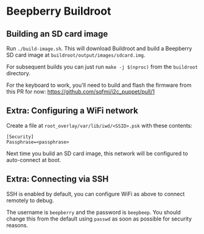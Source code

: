 # Beepberry Buildroot

## Building an SD card image

Run `./build-image.sh`. This will download Buildroot and build a Beepberry SD card image at `buildroot/output/images/sdcard.img`.

For subsequent builds you can just run `make -j $(nproc)` from the `buildroot` directory.

For the keyboard to work, you'll need to build and flash the firmware from this PR for now: https://github.com/sqfmi/i2c_puppet/pull/1

## Extra: Configuring a WiFi network

Create a file at `root_overlay/var/lib/iwd/<SSID>.psk` with these contents:

```
[Security]
Passphrase=<passphrase>
```

Next time you build an SD card image, this network will be configured to auto-connect at boot.

## Extra: Connecting via SSH

SSH is enabled by default, you can configure WiFi as above to connect remotely to debug.

The username is `beepberry` and the password is `beepbeep`. You should change this from the default using `passwd` as soon as possible for security reasons.
